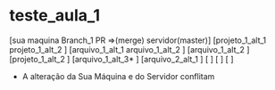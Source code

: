 # teste_aula_1

[sua maquina         Branch_1           PR =>(merge)     servidor(master)]
[projeto_1_alt_1     projeto_1_alt_2                   ]
[arquivo_1_alt_1     arquivo_1_alt_2                   ]
[arquivo_1_alt_2                                       ]
[projeto_1_alt_2                                       ]
[arquivo_1_alt_3*                                      ]
[arquivo_2_alt_1                                       ]
[                                                      ]
[                                                      ]
[                                                      ]

* A alteração da Sua Máquina e do Servidor conflitam